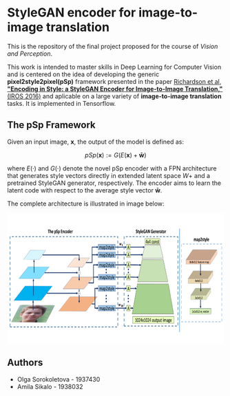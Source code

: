 # StyleGAN encoder for image-to-image translation

This is the repository of the final project proposed for the course of *Vision and Perception*.

This work is intended to master skills in Deep Learning for Computer Vision and is centered on the idea of developing the generic **pixel2style2pixel(pSp)** framework presented in the paper [Richardson et al, **"Encoding in Style: a StyleGAN Encoder for Image-to-Image Translation,"** (IROS 2016)](https://arxiv.org/abs/2008.00951) and aplicable  on a large variety of **image-to-image translation** tasks. It is implemented in Tensorflow.

## The pSp Framework

Given an input image, **x**, the output of the model is defined as:

$$pSp(\mathbf{x}) := G(E(\mathbf{x}) + \mathbf{\bar{w}})$$

where $E(·)$ and $G(·)$ denote the novel pSp encoder with a FPN architecture that generates style vectors directly in extended latent space $\mathit{W}+$ and a pretrained StyleGAN generator, respectively. The encoder aims to learn the latent code with respect to the average style vector $\mathbf{\bar{w}}$.

The complete architecture is illustrated in image below:

<p align="center">
  <img src="./materials/stylegan_encoder_vision_and_perception_project.png" width="768" height="303"/>
</p>



## Authors
- Olga Sorokoletova - 1937430
- Amila Sikalo - 1938032
